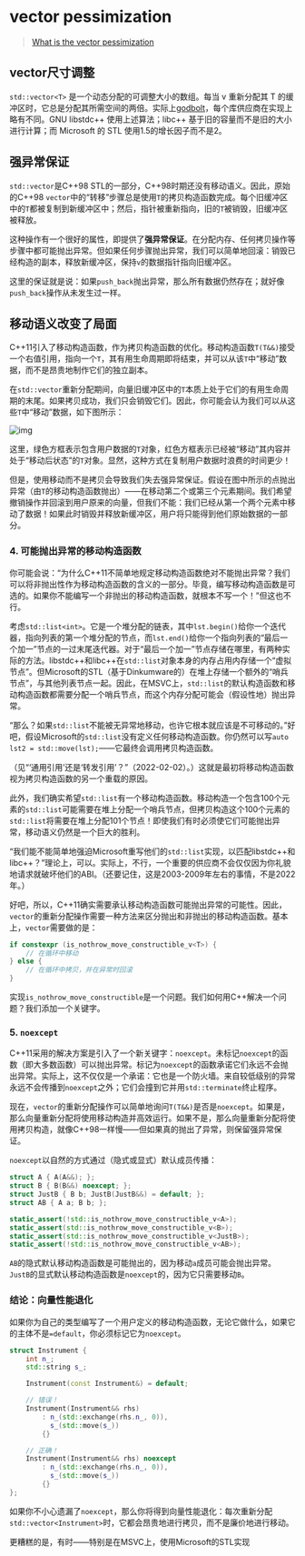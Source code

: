 # vector pessimization

> [What is the vector pessimization](https://quuxplusone.github.io/blog/2022/08/26/vector-pessimization/)

## vector尺寸调整

`std::vector<T>` 是一个动态分配的可调整大小的数组。每当 v 重新分配其 T 的缓冲区时，它总是分配其所需空间的两倍。实际上[godbolt](https://godbolt.org/z/Exc6W36Ke)，每个库供应商在实现上略有不同。GNU libstdc++ 使用上述算法；libc++ 基于旧的容量而不是旧的大小进行计算；而 Microsoft 的 STL 使用1.5的增长因子而不是2。

## 强异常保证

`std::vector`是C++98 STL的一部分，C++98时期还没有移动语义。因此，原始的C++98 `vector`中的“转移”步骤总是使用`T`的拷贝构造函数完成。每个旧缓冲区中的`T`都被复制到新缓冲区中；然后，指针被重新指向，旧的`T`被销毁，旧缓冲区被释放。

这种操作有一个很好的属性，即提供了**强异常保证**。在分配内存、任何拷贝操作等步骤中都可能抛出异常。但如果任何步骤抛出异常，我们可以简单地回滚：销毁已经构造的副本，释放新缓冲区，保持`v`的数据指针指向旧缓冲区。

这里的保证就是说：如果`push_back`抛出异常，那么所有数据仍然存在；就好像`push_back`操作从未发生过一样。

## 移动语义改变了局面

C++11引入了移动构造函数，作为拷贝构造函数的优化。移动构造函数`T(T&&)`接受一个右值引用，指向一个`T`，其有用生命周期即将结束，并可以从该`T`中“移动”数据，而不是昂贵地制作它们的独立副本。

在`std::vector`重新分配期间，向量旧缓冲区中的`T`本质上处于它们的有用生命周期的末尾。如果拷贝成功，我们只会销毁它们。因此，你可能会认为我们可以从这些`T`中“移动”数据，如下图所示：

![img](https://quuxplusone.github.io/blog/images/2022-08-26-realloc-via-move.png)

这里，绿色方框表示包含用户数据的`T`对象，红色方框表示已经被“移动”其内容并处于“移动后状态”的`T`对象。显然，这种方式在复制用户数据时浪费的时间更少！

但是，使用移动而不是拷贝会导致我们失去强异常保证。假设在图中所示的点抛出异常（由`T`的移动构造函数抛出）——在移动第二个或第三个元素期间。我们希望撤销操作并回滚到用户原来的向量，但我们不能：我们已经从第一个两个元素中移动了数据！如果此时销毁并释放新缓冲区，用户将只能得到他们原始数据的一部分。

### 4. 可能抛出异常的移动构造函数
你可能会说：“为什么C++11不简单地规定移动构造函数绝对不能抛出异常？我们可以将非抛出性作为移动构造函数的含义的一部分。毕竟，编写移动构造函数是可选的。如果你不能编写一个非抛出的移动构造函数，就根本不写一个！”但这也不行。

考虑`std::list<int>`。它是一个堆分配的链表，其中`lst.begin()`给你一个迭代器，指向列表的第一个堆分配的节点，而`lst.end()`给你一个指向列表的“最后一个加一”节点的一过末尾迭代器。对于“最后一个加一”节点存储在哪里，有两种实际的方法。libstdc++和libc++在`std::list`对象本身的内存占用内存储一个“虚拟节点”。但Microsoft的STL（基于Dinkumware的）在堆上存储一个额外的“哨兵节点”，与其他列表节点一起。因此，在MSVC上，`std::list`的默认构造函数和移动构造函数都需要分配一个哨兵节点，而这个内存分配可能会（假设性地）抛出异常。

“那么？如果`std::list`不能被无异常地移动，也许它根本就应该是不可移动的。”好吧，假设Microsoft的`std::list`没有定义任何移动构造函数。你仍然可以写`auto lst2 = std::move(lst);`——它最终会调用拷贝构造函数。

（见“‘通用引用’还是‘转发引用’？”（2022-02-02）。）这就是最初将移动构造函数视为拷贝构造函数的另一个重载的原因。

此外，我们确实希望`std::list`有一个移动构造函数。移动构造一个包含100个元素的`std::list`可能需要在堆上分配一个哨兵节点，但拷贝构造这个100个元素的`std::list`将需要在堆上分配101个节点！即使我们有时必须使它们可能抛出异常，移动语义仍然是一个巨大的胜利。

“我们能不能简单地强迫Microsoft重写他们的`std::list`实现，以匹配libstdc++和libc++？”理论上，可以。实际上，不行，一个重要的供应商不会仅仅因为你礼貌地请求就破坏他们的ABI。（还要记住，这是2003-2009年左右的事情，不是2022年。）

好吧，所以，C++11确实需要承认移动构造函数可能抛出异常的可能性。因此，`vector`的重新分配操作需要一种方法来区分抛出和非抛出的移动构造函数。基本上，`vector`需要做的是：

```cpp
if constexpr (is_nothrow_move_constructible_v<T>) {
    // 在循环中移动
} else {
    // 在循环中拷贝，并在异常时回滚
}
```

实现`is_nothrow_move_constructible`是一个问题。我们如何用C++解决一个问题？我们添加一个关键字。

### 5. `noexcept`
C++11采用的解决方案是引入了一个新关键字：`noexcept`。未标记`noexcept`的函数（即大多数函数）可以抛出异常。标记为`noexcept`的函数承诺它们永远不会抛出异常。实际上，这不仅仅是一个承诺：它也是一个防火墙。来自较低级别的异常永远不会传播到`noexcept`之外；它们会撞到它并用`std::terminate`终止程序。

现在，`vector`的重新分配操作可以简单地询问`T(T&&)`是否是`noexcept`。如果是，那么向量重新分配将使用移动构造并高效运行。如果不是，那么向量重新分配将使用拷贝构造，就像C++98一样慢——但如果真的抛出了异常，则保留强异常保证。

`noexcept`以自然的方式通过（隐式或显式）默认成员传播：

```cpp
struct A { A(A&&); };
struct B { B(B&&) noexcept; };
struct JustB { B b; JustB(JustB&&) = default; };
struct AB { A a; B b; };

static_assert(!std::is_nothrow_move_constructible_v<A>);
static_assert(std::is_nothrow_move_constructible_v<B>);
static_assert(std::is_nothrow_move_constructible_v<JustB>);
static_assert(!std::is_nothrow_move_constructible_v<AB>);
```

`AB`的隐式默认移动构造函数是可能抛出的，因为移动`a`成员可能会抛出异常。`JustB`的显式默认移动构造函数是`noexcept`的，因为它只需要移动`B`。

### 结论：向量性能退化
如果你为自己的类型编写了一个用户定义的移动构造函数，无论它做什么，如果它的主体不是`=default`，你必须标记它为`noexcept`。

```cpp
struct Instrument {
    int n_;
    std::string s_;

    Instrument(const Instrument&) = default;

    // 错误！
    Instrument(Instrument&& rhs)
        : n_(std::exchange(rhs.n_, 0)),
          s_(std::move(s_))
        {}

    // 正确！
    Instrument(Instrument&& rhs) noexcept
        : n_(std::exchange(rhs.n_, 0)),
          s_(std::move(s_))
        {}
};
```

如果你不小心遗漏了`noexcept`，那么你将得到向量性能退化：每次重新分配`std::vector<Instrument>`时，它都会昂贵地进行拷贝，而不是廉价地进行移动。

更糟糕的是，有时——特别是在MSVC上，使用Microsoft的STL实现